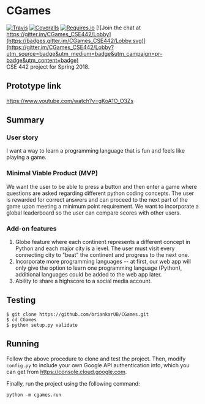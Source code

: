 # CGames
[![Travis](https://img.shields.io/travis/briankarUB/CGames.svg)](https://travis-ci.org/briankarUB/CGames)
[![Coveralls](https://img.shields.io/coveralls/github/briankarUB/CGames.svg)](https://coveralls.io/github/briankarUB/CGames)
[![Requires.io](https://img.shields.io/requires/github/briankarUB/CGames.svg)](https://requires.io/github/briankarUB/CGames/requirements/)
[![Join the chat at https://gitter.im/CGames_CSE442/Lobby](https://badges.gitter.im/CGames_CSE442/Lobby.svg)](https://gitter.im/CGames_CSE442/Lobby?utm_source=badge&utm_medium=badge&utm_campaign=pr-badge&utm_content=badge)  
CSE 442 project for Spring 2018.

## Prototype link
https://www.youtube.com/watch?v=gKoA1O_O3Zs

## Summary

### User story
I want a way to learn a programming language that is fun and feels like
playing a game.

### Minimal Viable Product (MVP)
We want the user to be able to press a button and then enter a game where
questions are asked regarding different python coding concepts. The user is
rewarded for correct answers and can proceed to the next part of the game upon
meeting a minimum point requirement. We want to incorporate a global
leaderboard so the user can compare scores with other users.

### Add-on features
1. Globe feature where each continent represents a different concept in Python
and each major city is a level. The user must visit every connecting city to
"beat" the continent and progress to the next one.
2. Incorporate more programming languages -- at first, our web app will only
give the option to learn one programming language (Python), additional
languages could be added to the web app later.
3. Ability to share a highscore to a social media account.

## Testing
```
$ git clone https://github.com/briankarUB/CGames.git
$ cd CGames
$ python setup.py validate
```

## Running
Follow the above procedure to clone and test the project. Then, modify 
`config.py` to include your own Google API authentication info, which you
can get from https://console.cloud.google.com.

Finally, run the project using the following command:
```
python -m cgames.run
```
